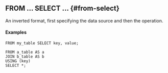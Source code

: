 ## FROM ... SELECT ... {#from-select}

An inverted format, first specifying the data source and then the operation.

#### Examples

```yql
FROM my_table SELECT key, value;
```

```yql
FROM a_table AS a
JOIN b_table AS b
USING (key)
SELECT *;
```

